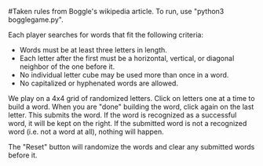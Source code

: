 #Taken rules from Boggle's wikipedia article.
To run, use "python3 bogglegame.py".

Each player searches for words that fit the following criteria:

- Words must be at least three letters in length.
- Each letter after the first must be a horizontal, vertical, or diagonal neighbor of the one before it.
- No individual letter cube may be used more than once in a word.
- No capitalized or hyphenated words are allowed.

We play on a 4x4 grid of randomized letters. Click on letters one at a time to build a word. When you are "done" building the word, click again on the last letter. This submits the word.
If the word is recognized as a successful word, it will be kept on the right. If the submitted word is not a recognized word (i.e. not a word at all), nothing will happen.

The "Reset" button will randomize the words and clear any submitted words before it.
